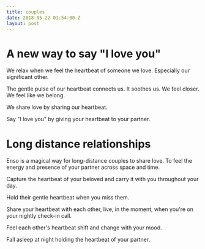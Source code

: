 ```yaml
---
title: couples
date: 2018-05-22 01:54:00 Z
layout: post
---
```


# A new way to say "I love you" 

We relax when we feel the heartbeat of someone we love. Especially our significant other. 

The gentle pulse of our heartbeat connects us. It soothes us. We feel closer. We feel like we belong.

We share love by sharing our heartbeat. 

Say "I love you" by giving your heartbeat to your partner.

# Long distance relationships  

Enso is a magical way for long-distance couples to share love. To feel the energy and presence of your partner across space and time. 

Capture the heartbeat of your beloved and carry it with you throughout your day.

Hold their gentle heartbeat when you miss them. 

Share your heartbeat with each other, live, in the moment, when you're on your nightly check-in call. 

Feel each other's heartbeat shift and change with your mood.

Fall asleep at night holding the heartbeat of your partner.